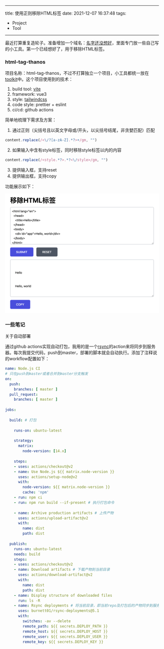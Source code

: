 
---
title: 使用正则移除HTML标签
date: 2021-12-07 16:37:48
tags:

- Project
- Tool

---

最近打算重复造轮子。准备增加一个域名：[名字还没想好](https://tools.rainlee.net)，里面专门放一些自己写的小工具。第一个已经想好了，用于移除HTML标签。

### html-tag-thanos

项目名称：html-tag-thanos，不过不打算独立一个项目，小工具都统一放在[toolkit](https://github.com/RainKolwa/toolkit)中。这个项目使用到的技术：

1. build tool: [vite](https://vitejs.dev/)
2. framework: vue3
3. style: [tailwindcss](https://tailwindcss.com/)
4. code style: prettier + eslint
5. ci/cd: github actions

简单地梳理下需求及方案：

1. 通过正则（尖括号且以英文字母或/开头，以尖括号结尾，非贪婪匹配）匹配

```js
content.replace(/<\/?[a-zA-Z].*?>+/gm, "")
```

2. 如果输入中含有style标签，同时移除style标签以内的内容

```js
content.replace(/<style.*?>.*?<\/style>/gm, "")
```

3. 提供输入框，支持reset
4. 提供输出框，支持copy

功能展示如下：

![插图](./pic.png)

### 一些笔记

关于自动部署

通过github actions实现自动打包，我用的是一个[rsync](https://github.com/Burnett01/rsync-deployments)的action来将同步到服务器。每次我提交代码，push到master，部署的脚本就会自动执行。添加了注释说的workflow配置如下：

```yaml
name: Node.js CI
# 只在push到master或者合并到master分支触发
on:
  push:
    branches: [ master ]
  pull_request:
    branches: [ master ]

jobs:
  
  build: # 打包

    runs-on: ubuntu-latest

    strategy:
      matrix:
        node-version: [14.x]

    steps:
    - uses: actions/checkout@v2
    - name: Use Node.js ${{ matrix.node-version }}
      uses: actions/setup-node@v2
      with:
        node-version: ${{ matrix.node-version }}
        cache: 'npm'
    - run: npm ci
    - run: npm run build --if-present # 执行打包命令

    - name: Archive production artifacts # 上传产物
      uses: actions/upload-artifact@v2
      with:
        name: dist
        path: dist
  
  publish:
    runs-on: ubuntu-latest
    needs: build
    steps:
    - uses: actions/checkout@v2
    - name: Download artifacts # 下载产物到当前目录
      uses: actions/download-artifact@v2
      with:
        name: dist
        path: dist
    - name: Display structure of downloaded files
      run: ls -R
    - name: Rsync deployments # 将当前目录，即当前repo及打包后的产物同步到服务器
      uses: burnett01/rsync-deployments@5.1
      with:
        switches: -av --delete
        remote_path: ${{ secrets.DEPLOY_PATH }}
        remote_host: ${{ secrets.DEPLOY_HOST }}
        remote_user: ${{ secrets.DEPLOY_USER }}
        remote_key: ${{ secrets.DEPLOY_KEY }}
```
